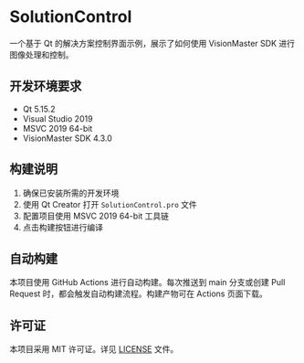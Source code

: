 # SolutionControl

一个基于 Qt 的解决方案控制界面示例，展示了如何使用 VisionMaster SDK 进行图像处理和控制。

## 开发环境要求

- Qt 5.15.2
- Visual Studio 2019
- MSVC 2019 64-bit
- VisionMaster SDK 4.3.0

## 构建说明

1. 确保已安装所需的开发环境
2. 使用 Qt Creator 打开 `SolutionControl.pro` 文件
3. 配置项目使用 MSVC 2019 64-bit 工具链
4. 点击构建按钮进行编译

## 自动构建

本项目使用 GitHub Actions 进行自动构建。每次推送到 main 分支或创建 Pull Request 时，都会触发自动构建流程。构建产物可在 Actions 页面下载。

## 许可证

本项目采用 MIT 许可证。详见 [LICENSE](LICENSE) 文件。